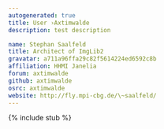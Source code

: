 ```yaml
---
autogenerated: true
title: User ›Axtimwalde
description: test description

name: Stephan Saalfeld
title: Architect of ImgLib2
gravatar: a711a96ffa29c82f5614224ed6592c8b
affiliation: HHMI Janelia
forum: axtimwalde
github: axtimwalde
osrc: axtimwalde
website: http://fly.mpi-cbg.de/\~saalfeld/
---
```

{% include stub %}

